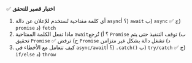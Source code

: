 ✅ **اختبار قصير للتحقق**
1.	أي كلمة مفتاحية تُستخدم للإعلان عن دالة `async`؟
    أ) `await`
    ب) `async` ✅
    ج) `promise`
    د) `fetch`
2.	ماذا تفعل الكلمة المفتاحية `await`؟
    أ) تُرجع `Promise`
    ب) توقف التنفيذ حتى يتم تحقيق `Promise` ✅
    ج) ترفض `Promise`
    د) تشغل دالة بشكل غير متزامن
3.	كيف تتعامل مع الأخطاء في `async/await`؟
    أ) `.catch()`
    ب) `try/catch` ✅
    ج) `if/else`
    د) `throw`
